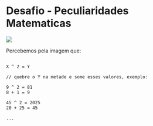 # Desafio - Peculiaridades Matematicas

![](http://i.imgur.com/3gl9g2b.jpg)

Percebemos pela imagem que:

```

X ^ 2 = Y

// quebre o Y na metade e some esses valores, exemplo:

9 ^ 2 = 81  
8 + 1 = 9

45 ^ 2 = 2025 
20 + 25 = 45

...

```